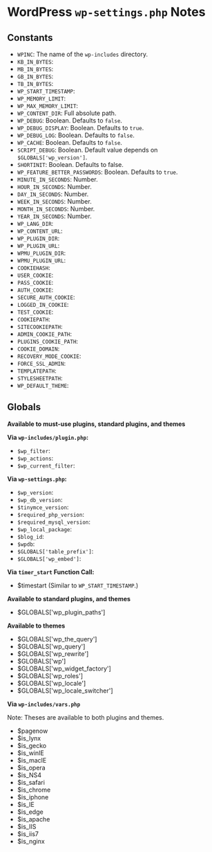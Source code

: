 # WordPress `wp-settings.php` Notes


## Constants

- `WPINC`: The name of the `wp-includes` directory.
- `KB_IN_BYTES`:
- `MB_IN_BYTES`:
- `GB_IN_BYTES`:
- `TB_IN_BYTES`:
- `WP_START_TIMESTAMP`:
- `WP_MEMORY_LIMIT`:
- `WP_MAX_MEMORY_LIMIT`:
- `WP_CONTENT_DIR`: Full absolute path.
- `WP_DEBUG`: Boolean. Defaults to `false`.
- `WP_DEBUG_DISPLAY`: Boolean. Defaults to `true`.
- `WP_DEBUG_LOG`: Boolean. Defaults to `false`.
- `WP_CACHE`: Boolean. Defaults to `false`.
- `SCRIPT_DEBUG`: Boolean. Default value depends on `$GLOBALS['wp_version']`.
- `SHORTINIT`: Boolean. Defaults to false.
- `WP_FEATURE_BETTER_PASSWORDS`: Boolean. Defaults to `true`.
- `MINUTE_IN_SECONDS`: Number.
- `HOUR_IN_SECONDS`: Number.
- `DAY_IN_SECONDS`: Number.
- `WEEK_IN_SECONDS`: Number.
- `MONTH_IN_SECONDS`: Number.
- `YEAR_IN_SECONDS`: Number.
- `WP_LANG_DIR`:
- `WP_CONTENT_URL`:
- `WP_PLUGIN_DIR`:
- `WP_PLUGIN_URL`:
- `WPMU_PLUGIN_DIR`:
- `WPMU_PLUGIN_URL`:
- `COOKIEHASH`:
- `USER_COOKIE`:
- `PASS_COOKIE`:
- `AUTH_COOKIE`:
- `SECURE_AUTH_COOKIE`:
- `LOGGED_IN_COOKIE`:
- `TEST_COOKIE`:
- `COOKIEPATH`:
- `SITECOOKIEPATH`:
- `ADMIN_COOKIE_PATH`:
- `PLUGINS_COOKIE_PATH`:
- `COOKIE_DOMAIN`:
- `RECOVERY_MODE_COOKIE`:
- `FORCE_SSL_ADMIN`:
- `TEMPLATEPATH`:
- `STYLESHEETPATH`:
- `WP_DEFAULT_THEME`:

## Globals

**Available to must-use plugins, standard plugins, and themes**

**Via `wp-includes/plugin.php`:**

- `$wp_filter`:
- `$wp_actions`:
- `$wp_current_filter`:

**Via `wp-settings.php`:**

- `$wp_version`:
- `$wp_db_version`:
- `$tinymce_version`:
- `$required_php_version`:
- `$required_mysql_version`:
- `$wp_local_package`:
- `$blog_id`:
- `$wpdb`:
- `$GLOBALS['table_prefix']`:
- `$GLOBALS['wp_embed']`:

**Via `timer_start` Function Call:**

- $timestart (Similar to `WP_START_TIMESTAMP`.)

**Available to standard plugins, and themes**

- $GLOBALS['wp_plugin_paths']

**Available to themes**

- $GLOBALS['wp_the_query']
- $GLOBALS['wp_query']
- $GLOBALS['wp_rewrite']
- $GLOBALS['wp']
- $GLOBALS['wp_widget_factory']
- $GLOBALS['wp_roles']
- $GLOBALS['wp_locale']
- $GLOBALS['wp_locale_switcher']


**Via `wp-includes/vars.php`**

Note: Theses are available to both plugins and themes.

- $pagenow
- $is_lynx
- $is_gecko
- $is_winIE
- $is_macIE
- $is_opera
- $is_NS4
- $is_safari
- $is_chrome
- $is_iphone
- $is_IE
- $is_edge
- $is_apache
- $is_IIS
- $is_iis7
- $is_nginx
